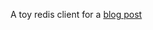 A toy redis client for a [blog post](http://rajivkurian.github.com/blog/2012/12/25/a-simple-redis-client-using-spray-io-actors-futures-and-promises/)
